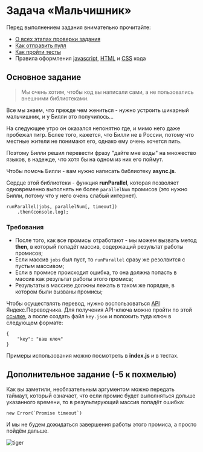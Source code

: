 # Задача «Мальчишник»

Перед выполнением задания внимательно прочитайте:

- [О всех этапах проверки задания](https://github.com/urfu-2017/guides/blob/master/workflow/overall.md)
- [Как отправить пулл](https://github.com/urfu-2017/guides/blob/master/workflow/pull.md)
- [Как пройти тесты](https://github.com/urfu-2017/guides/blob/master/workflow/test.md)
- Правила оформления [javascript](https://github.com/urfu-2017/guides/blob/master/codestyle/js.md), [HTML](https://github.com/urfu-2017/guides/blob/master/codestyle/html.md) и [CSS](https://github.com/urfu-2017/guides/blob/master/codestyle/css.md) кода

## Основное задание

> Мы очень хотим, чтобы код вы написали сами, а не пользовались внешними библиотеками.

Все мы знаем, что прежде чем жениться - нужно устроить шикарный мальчишник, и у Билли это получилось...

На следующее утро он оказался непонятно где, и мимо него даже пробежал тигр. Более того, кажется, что Билли не в России,
потому что местные жители не понимают его, однако ему очень хочется пить.

Поэтому Билли решил перевести фразу "дайте мне воды" на множество языков, в надежде, что хотя бы на одном из них его поймут.

Чтобы помочь Билли - вам нужно написать библиотеку __async.js__.

Сердце этой библиотеки - функция __runParallel__, которая позволяет
одновременно выполнять не более `parallelNum` промисов (это нужно Билли, потому что у него очень слабый интернет).

```
runParallel(jobs, parallelNum[, timeout])
    .then(console.log);
```

### Требования
* После того, как все промисы отработают - мы можем вызвать метод __then__, в который попадёт массив, содержащий результат работы промисов;
* Если массив `jobs` был пуст, то `runParallel` сразу же резолвится с пустым массивом;
* Если в промисе происходит ошибка, то она должна попасть в массив как результат работы этого промиса;
* Результаты в массиве должны лежать в таком же порядке, в котором были вызваны промисы;

Чтобы осуществлять перевод, нужно воспользоваться [API](https://tech.yandex.ru/translate/) Яндекс.Переводчика.
Для получения API-ключа можно пройти по этой [ссылке](https://translate.yandex.ru/developers/keys), а после создать файл
`key.json` и положить туда ключ в следующем формате:
```
{
    "key": "ваш ключ"
}
```

Примеры использования можно посмотреть в __index.js__ и в тестах.

## Дополнительное задание (-5 к похмелью)
Как вы заметили, необязательным аргументом можно передать таймаут, который означает, что если
промис будет выполняться дольше указанного времени, то в результирующий массив попадёт ошибка:
```
new Error(`Promise timeout`)
```

И мы не будем дожидаться завершения работы этого промиса, а просто пойдём дальше.

![tiger](https://savichev.me/static/useless/tiger.jpg)
